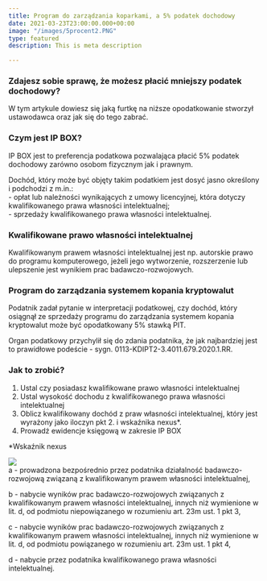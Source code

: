 ```yaml
---
title: Program do zarządzania koparkami, a 5% podatek dochodowy
date: 2021-03-23T23:00:00.000+00:00
image: "/images/5procent2.PNG"
type: featured
description: This is meta description

---
```

### Zdajesz sobie sprawę, że możesz płacić mniejszy podatek dochodowy?

W tym artykule dowiesz się jaką furtkę na niższe opodatkowanie stworzył ustawodawca oraz jak się do tego zabrać.

### Czym jest IP BOX?

IP BOX jest to preferencja podatkowa pozwalająca płacić 5% podatek dochodowy zarówno osobom fizycznym jak i prawnym.

Dochód, który może być objęty takim podatkiem jest dosyć jasno określony i podchodzi z m.in.:  
\- opłat lub należności wynikających z umowy licencyjnej, która dotyczy kwalifikowanego prawa własności intelektualnej;  
\- sprzedaży kwalifikowanego prawa własności intelektualnej.

### Kwalifikowane prawo własności intelektualnej

Kwalifikowanym prawem własności intelektualnej jest np. autorskie prawo do programu komputerowego, jeżeli jego wytworzenie, rozszerzenie lub ulepszenie jest wynikiem prac badawczo-rozwojowych.

### Program do zarządzania systemem kopania kryptowalut

Podatnik zadał pytanie w interpretacji podatkowej, czy dochód, który osiągnął ze sprzedaży programu do zarządzania systemem kopania kryptowalut może być opodatkowany 5% stawką PIT.

Organ podatkowy przychylił się do zdania podatnika, że jak najbardziej jest to prawidłowe podeście - sygn. 0113-KDIPT2-3.4011.679.2020.1.RR.

### Jak to zrobić?

1. Ustal czy posiadasz kwalifikowane prawo własności intelektualnej
2. Ustal wysokość dochodu z kwalifikowanego prawa własności intelektualnej
3. Oblicz kwalifikowany dochód z praw własności intelektualnej, który jest wyrażony jako iloczyn pkt 2. i wskaźnika nexus*.
4. Prowadź ewidencje księgową w zakresie IP BOX

\*Wskaźnik nexus

![](/images/nexus.PNG)  
a - prowadzona bezpośrednio przez podatnika działalność badawczo-rozwojową związaną z kwalifikowanym prawem własności intelektualnej,

b - nabycie wyników prac badawczo-rozwojowych związanych z kwalifikowanym prawem własności intelektualnej, innych niż wymienione w lit. d, od podmiotu niepowiązanego w rozumieniu art. 23m ust. 1 pkt 3,

c - nabycie wyników prac badawczo-rozwojowych związanych z kwalifikowanym prawem własności intelektualnej, innych niż wymienione w lit. d, od podmiotu powiązanego w rozumieniu art. 23m ust. 1 pkt 4,

d - nabycie przez podatnika kwalifikowanego prawa własności intelektualnej.